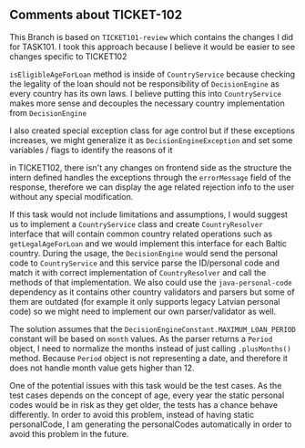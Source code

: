 ## Comments about TICKET-102

This Branch is based on `TICKET101-review` which contains the changes I did for TASK101. I took this approach because I believe it would be easier to see changes specific to TICKET102

`isEligibleAgeForLoan` method is inside of `CountryService` because checking the legality of the loan should not be responsibility of `DecisionEngine` as every country has its own laws.
I believe putting this into `CountryService` makes more sense and decouples the necessary country implementation from `DecisionEngine`

I also created special exception class for age control but if these exceptions increases, we might generalize it as `DecisionEngineException` and set some variables / flags to identify the reasons of it

in TICKET102, there isn't any changes on frontend side as the structure the intern defined handles the exceptions through the `errorMessage` field of the response, therefore we can display the age related rejection info to the user without any special modification.

If this task would not include limitations and assumptions, I would suggest us to implement a `CountryService` class and create `CountryResolver` interface that will contain common country related operations such as `getLegalAgeForLoan` and we would implement this interface for each Baltic country.
During the usage, the `DecisionEngine` would send the personal code to `CountryService` and this service parse the ID/personal code and match it with correct implementation of `CountryResolver` and call the methods of that implementation.
We also could use the `java-personal-code` dependency as it contains other country validators and parsers but some of them are outdated (for example it only supports legacy Latvian personal code) so we might need to implement our own parser/validator as well.

The solution assumes that the `DecisionEngineConstant.MAXIMUM_LOAN_PERIOD` constant will be based on `month` values. As the parser returns a `Period` object, I need to normalize the months instead of just calling `.plusMonths()` method.
Because `Period` object is not representing a date, and therefore it does not handle month value gets higher than 12.

One of the potential issues with this task would be the test cases. As the test cases depends on the concept of age, every year the static personal codes would be in risk as they get older, the tests has a chance behave differently.
In order to avoid this problem, instead of having static personalCode, I am generating the personalCodes automatically in order to avoid this problem in the future. 